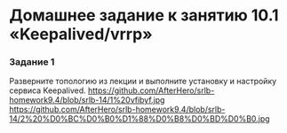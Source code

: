 # Домашнее задание к занятию 10.1 «Keepalived/vrrp»

### Задание 1

Разверните топологию из лекции и выполните установку и настройку сервиса Keepalived. 
https://github.com/AfterHero/srlb-homework9.4/blob/srlb-14/1%20vfibyf.jpg
https://github.com/AfterHero/srlb-homework9.4/blob/srlb-14/2%20%D0%BC%D0%B0%D1%88%D0%B8%D0%BD%D0%B0.jpg
